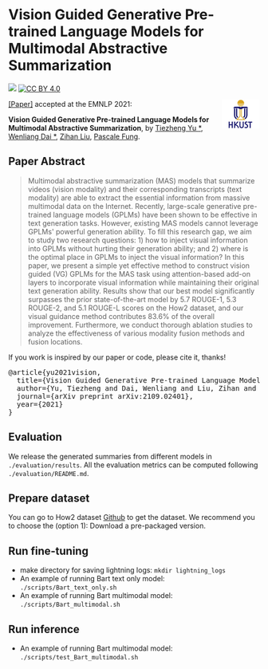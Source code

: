 # Vision Guided Generative Pre-trained Language Models for Multimodal Abstractive Summarization
[![](https://img.shields.io/badge/python-3.6+-blue.svg)](https://www.python.org/downloads/) [![CC BY 4.0][cc-by-shield]][cc-by]

<img align="right" src="img/HKUST.jpg" width="15%"/>

[cc-by]: http://creativecommons.org/licenses/by/4.0/
[cc-by-shield]: https://img.shields.io/badge/License-CC%20BY%204.0-lightgrey.svg


[[Paper]](https://arxiv.org/abs/2109.02401) accepted at the EMNLP 2021:

**Vision Guided Generative Pre-trained Language Models for Multimodal Abstractive Summarization**, by [Tiezheng Yu *](https://tysonyu.github.io), [Wenliang Dai *](https://wenliangdai.github.io/), [Zihan Liu](https://zliucr.github.io/), [Pascale Fung](https://pascale.home.ece.ust.hk).

## Paper Abstract

> Multimodal abstractive summarization (MAS) models that summarize videos (vision modality) and their corresponding transcripts (text modality) are able to extract the essential information from massive multimodal data on the Internet. Recently, large-scale generative pre-trained language models (GPLMs) have been shown to be effective in text generation tasks. However, existing MAS models cannot leverage GPLMs' powerful generation ability. To fill this research gap, we aim to study two research questions: 1) how to inject visual information into GPLMs without hurting their generation ability; and 2) where is the optimal place in GPLMs to inject the visual information?
In this paper, we present a simple yet effective method to construct vision guided (VG) GPLMs for the MAS task using attention-based add-on layers to incorporate visual information while maintaining their original text generation ability.
Results show that our best model significantly surpasses the prior state-of-the-art model by 5.7 ROUGE-1, 5.3 ROUGE-2, and 5.1 ROUGE-L scores on the How2 dataset, and our visual guidance method contributes 83.6\% of the overall improvement.
Furthermore, we conduct thorough ablation studies to analyze the effectiveness of various modality fusion methods and fusion locations.

If you work is inspired by our paper or code, please cite it, thanks!
<pre>
@article{yu2021vision,
  title={Vision Guided Generative Pre-trained Language Models for Multimodal Abstractive Summarization},
  author={Yu, Tiezheng and Dai, Wenliang and Liu, Zihan and Fung, Pascale},
  journal={arXiv preprint arXiv:2109.02401},
  year={2021}
}
</pre>

## Evaluation
We release the generated summaries from different models in ```./evaluation/results```. All the evaluation metrics can be computed following ```./evaluation/README.md```.

## Prepare dataset
You can go to How2 dataset [Github](https://github.com/srvk/how2-dataset) to get the dataset. We recommend you to choose the (option 1): Download a pre-packaged version.

## Run fine-tuning
+ make directory for saving lightning logs: ```mkdir lightning_logs```
+ An example of running Bart text only model: ```./scripts/Bart_text_only.sh```
+ An example of running Bart multimodal model: ```./scripts/Bart_multimodal.sh```

## Run inference
+ An example of running Bart multimodal model: ```./scripts/test_Bart_multimodal.sh```
